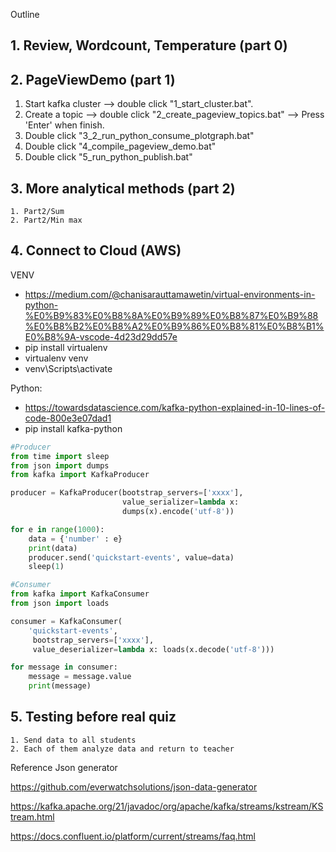 Outline

<!-- 1. Check homework
	- How long to get your answer?
	- What is your answer? -->

## 1. Review, Wordcount, Temperature (part 0)

## 2. PageViewDemo (part 1)
   1. Start kafka cluster --> double click "1_start_cluster.bat".
   2. Create a topic --> double click "2_create_pageview_topics.bat" --> Press 'Enter' when finish.
   3. Double click "3_2_run_python_consume_plotgraph.bat"
   4. Double click "4_compile_pageview_demo.bat"
   5. Double click "5_run_python_publish.bat"

## 3. More analytical methods (part 2)
	1. Part2/Sum
	2. Part2/Min max

## 4. Connect to Cloud (AWS)

VENV
- https://medium.com/@chanisarauttamawetin/virtual-environments-in-python-%E0%B9%83%E0%B8%8A%E0%B9%89%E0%B8%87%E0%B9%88%E0%B8%B2%E0%B8%A2%E0%B9%86%E0%B8%81%E0%B8%B1%E0%B8%9A-vscode-4d23d29dd57e
- pip install virtualenv
- virtualenv venv
- venv\Scripts\activate

Python:
- https://towardsdatascience.com/kafka-python-explained-in-10-lines-of-code-800e3e07dad1
- pip install kafka-python

```python
#Producer
from time import sleep
from json import dumps
from kafka import KafkaProducer

producer = KafkaProducer(bootstrap_servers=['xxxx'],
                         value_serializer=lambda x: 
                         dumps(x).encode('utf-8'))

for e in range(1000):
    data = {'number' : e}
    print(data)
    producer.send('quickstart-events', value=data)
    sleep(1)
```
```python
#Consumer
from kafka import KafkaConsumer
from json import loads

consumer = KafkaConsumer(
    'quickstart-events',
     bootstrap_servers=['xxxx'],
     value_deserializer=lambda x: loads(x.decode('utf-8')))

for message in consumer:
    message = message.value
    print(message)
```

## 5. Testing before real quiz
	1. Send data to all students
	2. Each of them analyze data and return to teacher
	

Reference
Json generator

https://github.com/everwatchsolutions/json-data-generator

https://kafka.apache.org/21/javadoc/org/apache/kafka/streams/kstream/KStream.html

https://docs.confluent.io/platform/current/streams/faq.html
